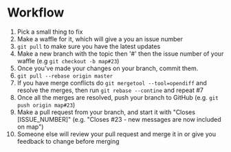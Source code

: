 # Workflow

1. Pick a small thing to fix
2. Make a waffle for it, which will give a you an issue number
3. `git pull` to make sure you have the latest updates
4. Make a new branch with the topic then '#' then the issue number of your waffle (e.g `git checkout -b map#23`)
5. Once you've made your changes on your branch, commit them.
6. `git pull --rebase origin master`
7. If you have merge conflicts do `git mergetool --tool=opendiff` and resolve the merges, then run `git rebase --contine` and repeat #7
8. Once all the merges are resolved, push your branch to GitHub (e.g. `git push origin map#23`)
9. Make a pull request from your branch, and start it with "Closes [ISSUE_NUMBER]" (e.g. "Closes #23 - new messages are now included on map")
10. Someone else will review your pull request and merge it in or give you feedback to change before merging
